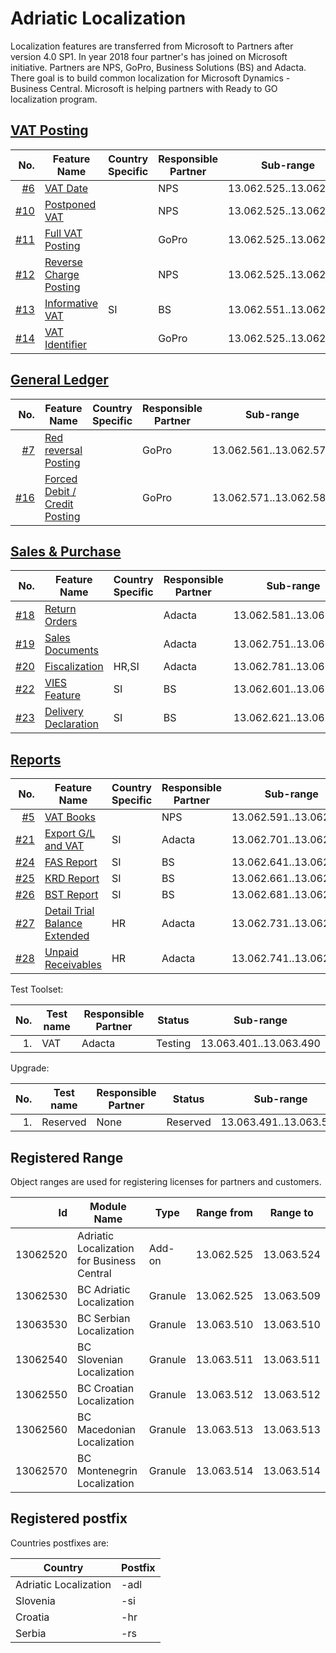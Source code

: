 # Adriatic Localization

Localization features are transferred from Microsoft to Partners after version 4.0 SP1. In year 2018 four partner's has joined on Microsoft initiative. Partners are NPS, GoPro, Business Solutions (BS) and Adacta. There goal is to build common localization for Microsoft Dynamics - Business Central. Microsoft is helping partners with Ready to GO localization program.

## [VAT Posting](https://github.com/AdriaticOrg/code/issues?q=is%3Aopen+is%3Aissue+project%3AAdriaticOrg%2Fcode%2F1)

No.|Feature Name|Country Specific|Responsible Partner|Sub-range
-:|-|-|-|-
[#6](/../../issues/6)|[VAT Date](https://github.com/AdriaticOrg/sdd/blob/master/features/VATDate.md)||NPS|13.062.525..13.062.550
[#10](/../../issues/10)|[Postponed VAT](https://github.com/AdriaticOrg/sdd/blob/master/features/PostponedVAT.md)||NPS|13.062.525..13.062.550
[#11](/../../issues/11)|[Full VAT Posting](https://github.com/AdriaticOrg/sdd/blob/master/features/FullVATPorting.md)||GoPro|13.062.525..13.062.550
[#12](/../../issues/12)|[Reverse Charge Posting](https://github.com/AdriaticOrg/sdd/blob/master/features/ReverseChargePosting.md)||NPS|13.062.525..13.062.550
[#13](/../../issues/13)|[Informative VAT](https://github.com/AdriaticOrg/sdd/blob/master/features/InformativeVAT.md)|SI|BS|13.062.551..13.062.560
[#14](/../../issues/14)|[VAT Identifier](https://github.com/AdriaticOrg/sdd/blob/master/features/VATIdentifier.md)||GoPro|13.062.525..13.062.550

## [General Ledger](https://github.com/AdriaticOrg/code/issues?q=is%3Aopen+is%3Aissue+project%3AAdriaticOrg%2Fcode%2F2)

No.|Feature Name|Country Specific|Responsible Partner|Sub-range
-:|-|-|-|-
[#7](/../../issues/7)|[Red reversal Posting](https://github.com/AdriaticOrg/sdd/blob/master/features/RedReversalPosting.md)||GoPro|13.062.561..13.062.570
[#16](/../../issues/16)|[Forced Debit / Credit Posting](https://github.com/AdriaticOrg/sdd/blob/master/features/ForcedDebitCreditPosting.md)||GoPro|13.062.571..13.062.580

## [Sales & Purchase](https://github.com/AdriaticOrg/code/issues?q=is%3Aopen+is%3Aissue+project%3AAdriaticOrg%2Fcode%2F3)

No.|Feature Name|Country Specific|Responsible Partner|Sub-range
-:|-|-|-|-
[#18](/../../issues/16)|[Return Orders](https://github.com/AdriaticOrg/sdd/blob/master/features/ReturnOrders.md)||Adacta|13.062.581..13.062.590
[#19](/../../issues/19)|[Sales Documents](https://github.com/AdriaticOrg/sdd/blob/master/features/SalesDocuments.md)||Adacta|13.062.751..13.062.780
[#20](/../../issues/20)|[Fiscalization](https://github.com/AdriaticOrg/sdd/blob/master/features/Fiscalization.md)|HR,SI|Adacta|13.062.781..13.062.810
[#22](/../../issues/22)|[VIES Feature](https://github.com/AdriaticOrg/sdd/blob/master/features/VIESFeature.md)|SI|BS|13.062.601..13.062.620
[#23](/../../issues/23)|[Delivery Declaration](https://github.com/AdriaticOrg/sdd/blob/master/features/DeliveryDeclaration.md)|SI|BS|13.062.621..13.062.640

## [Reports](https://github.com/AdriaticOrg/code/issues?q=is%3Aopen+is%3Aissue+project%3AAdriaticOrg%2Fcode%2F4)
No.|Feature Name|Country Specific|Responsible Partner|Sub-range
-:|-|-|-|-
[#5](/../../issues/5)|[VAT Books](https://github.com/AdriaticOrg/sdd/blob/master/features/VATBooks.md)||NPS|13.062.591..13.062.600
[#21](/../../issues/21)|[Export G/L and VAT](https://github.com/AdriaticOrg/sdd/blob/master/features/ExportGLandVAT.md)|SI|Adacta|13.062.701..13.062.730
[#24](/../../issues/24)|[FAS Report](https://github.com/AdriaticOrg/sdd/blob/master/features/FAS.md)|SI|BS|13.062.641..13.062.660
[#25](/../../issues/25)|[KRD Report](https://github.com/AdriaticOrg/sdd/blob/master/features/KRD.md)|SI|BS|13.062.661..13.062.680
[#26](/../../issues/26)|[BST Report](https://github.com/AdriaticOrg/sdd/blob/master/features/BST.md)|SI|BS|13.062.681..13.062.700
[#27](/../../issues/27)|[Detail Trial Balance Extended](https://github.com/AdriaticOrg/sdd/blob/master/features/DetailTrialBalanceExtended.md)|HR|Adacta|13.062.731..13.062.740
[#28](/../../issues/28)|[Unpaid Receivables](https://github.com/AdriaticOrg/sdd/blob/master/features/UnpaidReceivables.md)|HR|Adacta|13.062.741..13.062.750

Test Toolset:

No.|Test name|Responsible Partner|Status|Sub-range
--:|---------|-------------------|------|---------
1.|VAT|Adacta|Testing|13.063.401..13.063.490

Upgrade:

No.|Test name|Responsible Partner|Status|Sub-range
--:|---------|-------------------|------|---------
1.|Reserved|None|Reserved|13.063.491..13.063.500

## Registered Range

Object ranges are used for registering licenses for partners and customers.

Id|Module Name|Type|Range from|Range to
-:|-|-|-|-
13062520|Adriatic Localization for Business Central|Add-on|13.062.525|13.063.524
13062530|BC Adriatic Localization|Granule|13.062.525|13.063.509
13063530|BC Serbian Localization|Granule|13.063.510|13.063.510
13062540|BC Slovenian Localization|Granule|13.063.511|13.063.511
13062550|BC Croatian Localization|Granule|13.063.512|13.063.512
13062560|BC Macedonian Localization|Granule|13.063.513|13.063.513
13062570|BC Montenegrin Localization|Granule|13.063.514|13.063.514

## Registered postfix

Countries postfixes are:

Country|Postfix
-|-
Adriatic Localization|-adl
Slovenia|-si
Croatia|-hr
Serbia|-rs
